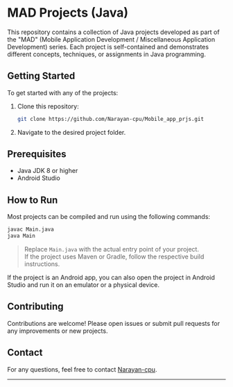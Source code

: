 # MAD Projects (Java)

This repository contains a collection of Java projects developed as part of the "MAD" (Mobile Application Development / Miscellaneous Application Development) series. Each project is self-contained and demonstrates different concepts, techniques, or assignments in Java programming.

## Getting Started

To get started with any of the projects:

1. Clone this repository:
    ```bash
    git clone https://github.com/Narayan-cpu/Mobile_app_prjs.git
    ```
2. Navigate to the desired project folder.

## Prerequisites

- Java JDK 8 or higher
- Android Studio

## How to Run

Most projects can be compiled and run using the following commands:

```bash
javac Main.java
java Main
```
> Replace `Main.java` with the actual entry point of your project.  
> If the project uses Maven or Gradle, follow the respective build instructions.

If the project is an Android app, you can also open the project in Android Studio and run it on an emulator or a physical device.

## Contributing

Contributions are welcome! Please open issues or submit pull requests for any improvements or new projects.

## Contact

For any questions, feel free to contact [Narayan-cpu](https://github.com/Narayan-cpu).

---
